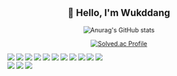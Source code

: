 <div align="center">

## 🙌 Hello, I'm Wukddang

![Anurag's GitHub stats](https://github-readme-stats.vercel.app/api?username=wukdddang&show_icons=true&theme=radical)

[![Solved.ac Profile](http://mazassumnida.wtf/api/generate_badge?boj=wukddang)](https://solved.ac/wukkdang)<br/>
</div>

<div align="left">
<img src="https://img.shields.io/badge/-html5-E34F26?logo=html5&logoColor=white&style=plastic" />
<img src="https://img.shields.io/badge/-css3-1572B6?logo=css3&logoColor=white&style=plastic" />
<img src="https://img.shields.io/badge/-javascript-F7DF1E?logo=javascript&logoColor=black&style=plastic" />
<img src="https://img.shields.io/badge/-typescript-3178C6?logo=typescript&logoColor=white&style=plastic" />
<img src="https://img.shields.io/badge/-ReactJs-61DAFB?logo=react&logoColor=white&style=plastic" />
<img src="https://img.shields.io/badge/-NextJs-000000?logo=next.js&logoColor=white&style=plastic" />
<img src="https://img.shields.io/badge/-vitest-6E9F18?logo=vitest&logoColor=white&style=plastic" />
<img src="https://img.shields.io/badge/-testing library-E33332?logo=testing-library&logoColor=white&style=plastic" />
<img src="https://img.shields.io/badge/-mock service worker-FF6A33?logo=mock service worker&logoColor=white&style=plastic" />
<img src="https://img.shields.io/badge/-leaflet-199900?logo=leaflet&logoColor=white&style=plastic" />
<img src="https://img.shields.io/badge/-figma-F24E1E?logo=figma&logoColor=white&style=plastic" />
<br/>

<img src="https://img.shields.io/badge/-nodejs-339933?logo=node.js&logoColor=white&style=plastic" />
<img src="https://img.shields.io/badge/-mongodb-47A248.svg?logo=mongodb&logoColor=white&style=plastic" />
<img src="https://img.shields.io/badge/-docker-0db7ed?logo=docker&logoColor=white&style=plastic" />


</div>
